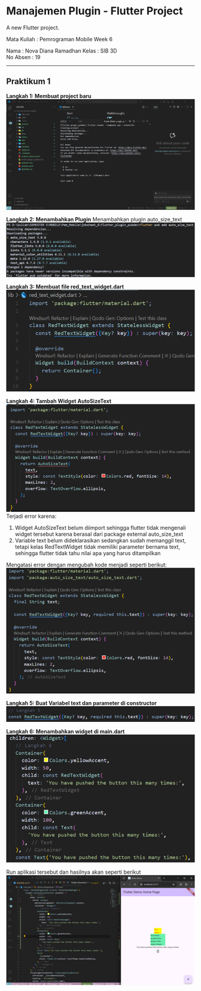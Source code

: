 # Manajemen Plugin - Flutter Project

A new Flutter project.

Mata Kuliah : Pemrograman Mobile Week 6

Nama       : Nova Diana Ramadhan
Kelas      : SIB 3D  
No Absen   : 19

---

## Praktikum 1
**Langkah 1: Membuat project baru**
![Screenshot](images/langkah01.png)

**Langkah 2: Menambahkan Plugin**
Menambahkan plugin auto_size_text
![Screenshot](images/langkah02.png)

**Langkah 3: Membuat file red_text_widget.dart**
![Screenshot](images/langkah03.png)

**Langkah 4: Tambah Widget AutoSizeText**
![Screenshot](images/langkah04.png)
Terjadi error karena:
1. Widget AutoSizeText belum diimport sehingga flutter tidak mengenali widget tersebut karena berasal dari package external auto_size_text
2. Variable text belum dideklarasikan sedangkan sudah memanggil text, tetapi kelas RedTextWidget tidak memiliki parameter bernama text, sehingga flutter tidak tahu nilai apa yang harus ditampilkan

Mengatasi error dengan mengubah kode menjadi seperti berikut:
![Screenshot](images/langkah4.1.png)

**Langkah 5: Buat Variabel text dan parameter di constructor**
![Screenshot](images/langkah05.png)

**Langkah 6: Menambahkan widget di main.dart**
![Screenshot](images/Langkah06.png)

Run aplikasi tersebut dan hasilnya akan seperti berikut
![Screenshot](images/Langkah6.1.png)